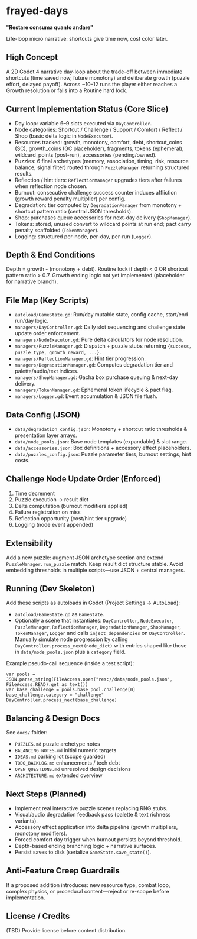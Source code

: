 # frayed-days
**"Restare consuma quanto andare"**

Life-loop micro narrative: shortcuts give time now, cost color later.

## High Concept
A 2D Godot 4 narrative day-loop about the trade-off between immediate shortcuts (time saved now, future monotony) and deliberate growth (puzzle effort, delayed payoff). Across ~10–12 runs the player either reaches a Growth resolution or falls into a Routine hard lock.

## Current Implementation Status (Core Slice)
- Day loop: variable 6–9 slots executed via `DayController`.
- Node categories: Shortcut / Challenge / Support / Comfort / Reflect / Shop (basic delta logic in `NodeExecutor`).
- Resources tracked: growth, monotony, comfort, debt, shortcut_coins (SC), growth_coins (GC placeholder), fragments, tokens (ephemeral), wildcard_points (post-run), accessories (pending/owned).
- Puzzles: 6 final archetypes (memory, association, timing, risk, resource balance, signal filter) routed through `PuzzleManager` returning structured results.
- Reflection / hint tiers: `ReflectionManager` upgrades tiers after failures when reflection node chosen.
- Burnout: consecutive challenge success counter induces affliction (growth reward penalty multiplier) per config.
- Degradation: tier computed by `DegradationManager` from monotony + shortcut pattern ratio (central JSON thresholds).
- Shop: purchases queue accessories for next-day delivery (`ShopManager`).
- Tokens: stored, unused convert to wildcard points at run end; pact carry penalty scaffolded (`TokenManager`).
- Logging: structured per-node, per-day, per-run (`Logger`).

## Depth & End Conditions
Depth = growth - (monotony + debt). Routine lock if depth < 0 OR shortcut pattern ratio > 0.7. Growth ending logic not yet implemented (placeholder for narrative branch).

## File Map (Key Scripts)
- `autoload/GameState.gd`: Run/day mutable state, config cache, start/end run/day logic.
- `managers/DayController.gd`: Daily slot sequencing and challenge state update order enforcement.
- `managers/NodeExecutor.gd`: Pure delta calculators for node resolution.
- `managers/PuzzleManager.gd`: Dispatch + puzzle stubs returning `{success, puzzle_type, growth_reward, ...}`.
- `managers/ReflectionManager.gd`: Hint tier progression.
- `managers/DegradationManager.gd`: Computes degradation tier and palette/audio/text indices.
- `managers/ShopManager.gd`: Gacha box purchase queuing & next-day delivery.
- `managers/TokenManager.gd`: Ephemeral token lifecycle & pact flag.
- `managers/Logger.gd`: Event accumulation & JSON file flush.

## Data Config (JSON)
- `data/degradation_config.json`: Monotony + shortcut ratio thresholds & presentation layer arrays.
- `data/node_pools.json`: Base node templates (expandable) & slot range.
- `data/accessories.json`: Box definitions + accessory effect placeholders.
- `data/puzzles_config.json`: Puzzle parameter tiers, burnout settings, hint costs.

## Challenge Node Update Order (Enforced)
1. Time decrement
2. Puzzle execution -> result dict
3. Delta computation (burnout modifiers applied)
4. Failure registration on miss
5. Reflection opportunity (cost/hint tier upgrade)
6. Logging (node event appended)

## Extensibility
Add a new puzzle: augment JSON archetype section and extend `PuzzleManager.run_puzzle` match. Keep result dict structure stable. Avoid embedding thresholds in multiple scripts—use JSON + central managers.

## Running (Dev Skeleton)
Add these scripts as autoloads in Godot (Project Settings -> AutoLoad):
- `autoload/GameState.gd` as `GameState`.
- Optionally a scene that instantiates: `DayController`, `NodeExecutor`, `PuzzleManager`, `ReflectionManager`, `DegradationManager`, `ShopManager`, `TokenManager`, `Logger` and calls `inject_dependencies` on `DayController`.
Manually simulate node progression by calling `DayController.process_next(node_dict)` with entries shaped like those in `data/node_pools.json` plus a `category` field.

Example pseudo-call sequence (inside a test script):
```gdscript
var pools = JSON.parse_string(FileAccess.open("res://data/node_pools.json", FileAccess.READ).get_as_text())
var base_challenge = pools.base_pool.challenge[0]
base_challenge.category = "challenge"
DayController.process_next(base_challenge)
```

## Balancing & Design Docs
See `docs/` folder:
- `PUZZLES.md` puzzle archetype notes
- `BALANCING_NOTES.md` initial numeric targets
- `IDEAS.md` parking lot (scope guarded)
- `TODO_BACKLOG.md` enhancements / tech debt
- `OPEN_QUESTIONS.md` unresolved design decisions
- `ARCHITECTURE.md` extended overview

## Next Steps (Planned)
- Implement real interactive puzzle scenes replacing RNG stubs.
- Visual/audio degradation feedback pass (palette & text richness variants).
- Accessory effect application into delta pipeline (growth multipliers, monotony modifiers).
- Forced comfort day trigger when burnout persists beyond threshold.
- Depth-based ending branching logic + narrative surfaces.
- Persist saves to disk (serialize `GameState.save_state()`).

## Anti-Feature Creep Guardrails
If a proposed addition introduces: new resource type, combat loop, complex physics, or procedural content—reject or re-scope before implementation.

## License / Credits
(TBD) Provide license before content distribution.